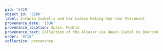 ```yaml
---
pid: '5420'
object_id: '3286'
label: Infanta Isabella and her Ladies Making Hay near Mariemont
provenance_date: '1636'
provenance_location: Spain, Madrid
provenance_text: Collection of the Alcazar via Queen Isabel de Bourbon
order: '0715'
collection: provenance
---
```

